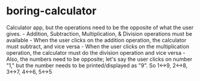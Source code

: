 # boring-calculator
Calculator app, but the operations need to be the opposite of what the user gives.
    - Addition, Subtraction, Multiplication, & Division operations must be available
    - When the user clicks on the addition operation, the calculator must subtract, and vice versa
    - When the user clicks on the multiplication operation, the calculator must do the division operation and vice versa
    - Also, the numbers need to be opposite; let's say the user clicks on number "1," but the number needs to be printed/displayed as "9". So 1<->9, 2<->8, 3<->7, 4<->6, 5<->5
